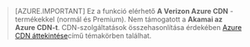 > [AZURE.IMPORTANT] Ez a funkció elérhető **A Verizon Azure CDN** -termékekkel (normál és Premium). Nem támogatott a **Akamai az Azure CDN-t**.  CDN-szolgáltatások összehasonlítása érdekében [Azure CDN áttekintése](cdn-overview.md#azure-cdn-features)című témakörben találhat. 